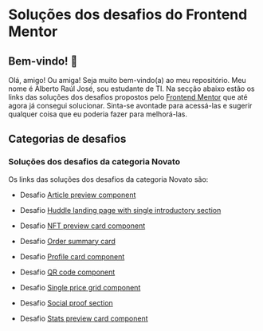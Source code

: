 # Soluções dos desafios do Frontend Mentor

## Bem-vindo! 👋

 Olá, amigo! Ou amiga! Seja muito bem-vindo(a) ao meu repositório. Meu nome é Alberto Raúl José, sou estudante de TI. Na secção abaixo estão os links das soluções dos desafios propostos pelo [Frontend Mentor](https://www.frontendmentor.io/challenges) que até agora já consegui solucionar. Sinta-se avontade para acessá-las e sugerir qualquer coisa que eu poderia fazer para melhorá-las.

## Categorias de desafios

### Soluções dos desafios da categoria Novato

 Os links das soluções dos desafios da categoria Novato são:

- Desafio [Article preview component](https://albertorauljose.github.io/desafios-do-frontendmentor/article-preview-component/index.html)

- Desafio [Huddle landing page with single introductory section](https://albertorauljose.github.io/desafios-do-frontendmentor/huddle-landing-page-with-single-introductory-section/index.html)

- Desafio [NFT preview card component](https://albertorauljose.github.io/desafios-do-frontendmentor/nft-preview-card-component/index.html)

- Desafio [Order summary card](https://albertorauljose.github.io/desafios-do-frontendmentor/order-summary-component/index.html)

- Desafio [Profile card component](https://albertorauljose.github.io/desafios-do-frontendmentor/profile-card-component/index.html)

- Desafio [QR code component](https://albertorauljose.github.io/desafios-do-frontendmentor/qr-code-component/index.html)

- Desafio [Single price grid component](https://albertorauljose.github.io/desafios-do-frontendmentor/single-price-grid-component/index.html)

- Desafio [Social proof section](https://albertorauljose.github.io/desafios-do-frontendmentor/social-proof-section/index.html)

- Desafio [Stats preview card component](https://albertorauljose.github.io/desafios-do-frontendmentor/stats-preview-card-component/index.html)
